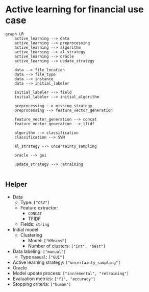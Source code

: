 # Active learning for financial use case

```mermaid
graph LR
    active_learning --> data
    active_learning --> preprocessing
    active_learning --> algorithm
    active_learning --> al_strategy
    active_learning --> oracle
    active_learning --> update_strategy

    data --> file_location
    data --> file_type
    data --> instance
    data --> initial_labeler

    initial_labeler --> field
    initial_labeler --> initial_algorithm

    preprocessing --> missing_strategy
    preprocessing --> feature_vector_generation

    feature_vector_generation --> concat
    feature_vector_generation --> tfidf

    algorithm --> classification
    classification --> SVM

    al_strategy --> uncertainty_sampling

    oracle --> gui

    update_strategy --> retraining


```


## Helper

* Data
    * Type: `["CSV"]`
    * Feature extractor:
        * `CONCAT`
        * TFIDF
    * Fields: `string`
* Initial model
    * Clustering
        * Model: `["KMeans"]`
        * Number of clusters: `["int", "best"]`
* Data labeling: `["manual"]`
    * Type `manual`: `["GUI"]`
* Active learning strategy: `["uncertainty_sampling"]`
* Oracle
* Model update process: `["incremental", "retraining"]`
* Evaluation metrics: `["f1", "accuracy"]`
* Stopping criteria: `["human"]`